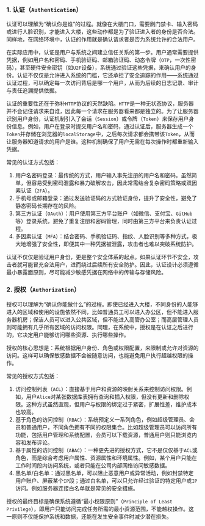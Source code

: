 ### 1. 认证（`Authentication`）

认证可以理解为“确认你是谁”的过程。就像在大楼门口，需要刷门禁卡、输入密码或进行人脸识别，才能进入大楼，这些动作都是为了验证进入者的身份是否合法。同样地，在网络环境中，认证的作用就是确认请求者是否为系统允许的合法用户。

在实际应用中，认证是用户与系统之间建立信任关系的第一步。用户通常需要提供凭据，例如用户名和密码、手机验证码、邮箱验证码、动态令牌（`OTP`，一次性密码），甚至硬件安全密钥（如`U2F`设备），系统通过验证这些凭据，来确认用户的身份。认证不仅仅是允许进入系统的门槛，它还承担了安全追踪的作用——系统通过认证过程，可以确定每一次访问背后是哪一个用户，从而为后续的日志记录、审计与责任追溯提供依据。

认证的重要性还在于弥补`HTTP`协议的天然缺陷。`HTTP`是一种无状态协议，服务器并不会记住请求来自谁，因此每一个请求在服务器看来都是独立的。为了让服务器识别用户身份，认证机制引入了会话（`Session`）或令牌（`Token`）来保存用户身份信息。例如，用户在登录时提交用户名和密码，通过认证后，服务器生成一个`Token`并存储在浏览器的`localStorage`中，之后每次请求都会携带该`Token`，从而让服务器知道请求的用户是谁。这种机制确保了用户无需在每次操作时都重新输入凭据。

常见的认证方式包括：

1. 用户名密码登录：最传统的方式，用户输入事先注册的用户名和密码。虽然简单，但容易受到密码泄露和暴力破解攻击，因此常需结合复杂密码策略或双因素认证（`2FA`）。
2. 手机号或邮箱登录：通过发送验证码的方式验证身份，提升了安全性，避免了静态密码长期存在的风险。
3. 第三方认证（`OAuth`）：用户使用第三方平台账户（如微信、支付宝、`GitHub`等）登录系统，避免了重复注册和密码管理，同时由第三方平台来负责认证过程。
4. 多因素认证（`MFA`）：结合密码、手机验证码、指纹、人脸识别等多种方式，极大地增强了安全性，即便其中一种凭据被泄露，攻击者也难以突破系统防护。

认证不仅仅是验证用户身份，更是整个安全体系的起点。如果认证环节不安全，攻击者就可能冒充合法用户，进而绕过后续所有安全防护。因此，认证设计必须遵循最小暴露面原则，尽可能减少敏感凭据在网络中的传输与存储风险。

### 2. 授权（`Authorization`）

授权可以理解为“确认你能做什么”的过程。即使已经进入大楼，不同身份的人能够进入的区域和使用的设施依然不同，比如普通员工可以进入办公区，但不能进入服务器机房；保洁人员可以进入公共区域，但不能进入高管办公室；而高层管理人员则可能拥有几乎所有区域的访问权限。同理，在系统中，授权是在认证之后进行的，它决定用户能够访问哪些资源、执行哪些操作。

授权的核心思想是：系统根据用户身份、角色或权限配置，来限制或允许对资源的访问。这样可以确保敏感数据不会被随意访问，也能避免用户执行超越权限的操作。

常见的授权方式包括：

1. 访问控制列表（`ACL`）：直接基于用户和资源的映射关系来控制访问权限。例如，用户`Alice`对某张数据库表拥有查询和插入权限，但没有更新和删除权限。这种方式虽然直观，但用户与权限的绑定过于紧密，扩展性差，维护成本也较高。
2. 基于角色的访问控制（`RBAC`）：系统预定义一系列角色，例如超级管理员、会员和普通用户，不同角色拥有不同的权限集合。比如超级管理员可以访问所有功能，包括用户管理和系统配置，会员可以下载资源，普通用户则只能浏览内容和发布评论。
3. 基于属性的访问控制（`ABAC`）：一种更先进的授权方式，它不是仅仅基于`ACL`或角色，而是综合考虑用户属性、资源属性和环境属性。例如，某个用户只能在工作时间段内访问系统，或者只能在公司内部网络访问敏感数据。
4. 黑名单/白名单：通过黑名单，可以阻止恶意用户或异常活动，例如封禁特定用户账户、屏蔽某个`IP`段；通过白名单，可以只允许经过验证的特定用户或`IP`访问。例如服务器连接白名单就是常见的安全措施。

授权的最终目标是确保系统遵循“最小权限原则”（`Principle of Least Privilege`），即用户只能访问完成任务所需的最小资源范围，不能越权操作。这一原则不仅能保护系统和数据，还能在发生安全事件时减少潜在损失。

